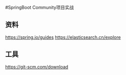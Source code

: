 #SpringBoot Community项目实战

## 资料
https://spring.io/guides
https://elasticsearch.cn/explore

## 工具
https://git-scm.com/download